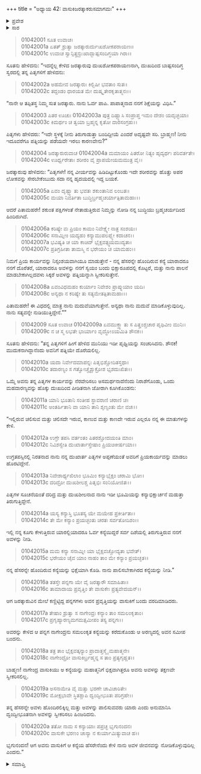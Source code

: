+++
title = "ಅಧ್ಯಾಯ 42: ವಾಸುಕಿಜರತ್ಕಾಕರುಸಮಾಗಮಃ"
+++

<details><summary>ಪ್ರವೇಶ</summary>


।।   ಓಂ ಓಂ ನಮೋ ನಾರಾಯಣಾಯ।।   ಶ್ರೀ ವೇದವ್ಯಾಸಾಯ ನಮಃ ।।

ಶ್ರೀ ಕೃಷ್ಣದ್ವೈಪಾಯನ ವೇದವ್ಯಾಸ ವಿರಚಿತ  

**ಶ್ರೀ ಮಹಾಭಾರತ**

**ಆದಿ ಪರ್ವ**

**ಆಸ್ತೀಕ ಪರ್ವ**

**ಅಧ್ಯಾಯ 42**

</details>


<details><summary>ಸಾರ</summary>
ಜರತ್ಕಾರುವು ತನ್ನ ವಿವಾಹಕ್ಕೆ ನಿಯಮಗಳನ್ನು ಹಾಕಿಕೊಳ್ಳುವುದು (1-5). ಕನ್ಯೆಯನ್ನು ಹುಡುಕಿ ಅರಣ್ಯದಲ್ಲಿ ಅಲೆಯುತ್ತಿರುವಾಗ ವಾಸುಕಿಯು ತನ್ನ ತಂಗಿಯನ್ನು ಕೊಡಲು ಮುಂದೆ ಬಂದುದು (6-20).

</details>




> 01042001 ಸೂತ ಉವಾಚ।  
01042001a ಏತತ್ ಶ್ರುತ್ವಾ ಜರತ್ಕಾರುರ್ದುಃಖಶೋಕಪರಾಯಣಃ।  
01042001c ಉವಾಚ ಸ್ವಾನ್ಪಿತೄನ್ದುಃಖಾದ್ಬಾಷ್ಪಸಂದಿಗ್ಧಯಾ ಗಿರಾ।।

ಸೂತನು ಹೇಳಿದನು: “ಇದನ್ನೆಲ್ಲ ಕೇಳಿದ ಜರತ್ಕಾರುವು ದುಃಖಶೋಕಪರಾಯಣನಾಗಿ, ದುಃಖದಿಂದ ಬಾಷ್ಪಸಂದಿಗ್ಧ ಸ್ವರದಲ್ಲಿ ತನ್ನ ಪಿತೃಗಳಿಗೆ ಹೇಳಿದನು:

> 01042002a ಅಹಮೇವ ಜರತ್ಕಾರುಃ ಕಿಲ್ಬಿಷೀ ಭವತಾಂ ಸುತಃ।  
01042002c ತದ್ದಂಡಂ ಧಾರಯತ ಮೇ ದುಷ್ಕೃತೇರಕೃತಾತ್ಮನಃ।।

“ನಾನೇ ಆ ತಪ್ಪಿತಸ್ಥ ನಿಮ್ಮ ಸುತ ಜರತ್ಕಾರು. ನಾನು ಓರ್ವ ಪಾಪಿ. ಪಾಪಾತ್ಮನಾದ ನನಗೆ ಶಿಕ್ಷೆಯನ್ನು ವಿಧಿಸಿ.”

> 01042003 ಪಿತರ ಊಚುಃ
01042003a ಪುತ್ರ ದಿಷ್ಟ್ಯಾಸಿ ಸಂಪ್ರಾಪ್ತ ಇಮಂ ದೇಶಂ ಯದೃಚ್ಛಯಾ।  
01042003c ಕಿಮರ್ಥಂ ಚ ತ್ವಯಾ ಬ್ರಹ್ಮನ್ನ ಕೃತೋ ದಾರಸಂಗ್ರಹಃ।।

ಪಿತೃಗಳು ಹೇಳಿದರು: “ಇದೇ ಸ್ಥಳಕ್ಕೆ ನೀನು ತಿರುಗಾಡುತ್ತಾ ಬಂದಿದ್ದೀಯೆ ಎಂದರೆ ಅದೃಷ್ಟವೇ ಸರಿ. ಬ್ರಾಹ್ಮಣ! ನೀನು ಇದೂವರೆಗೂ ಪತ್ನಿಯನ್ನು ಪಡೆಯದೇ ಇರಲು ಕಾರಣವೇನು?”

> 01042004 ಜರತ್ಕಾರುರುವಾಚ
01042004a ಮಮಾಯಂ ಪಿತರೋ ನಿತ್ಯಂ ಹೃದ್ಯರ್ಥಃ ಪರಿವರ್ತತೇ।  
01042004c ಊರ್ಧ್ವರೇತಾಃ ಶರೀರಂ ವೈ ಪ್ರಾಪಯೇಯಮಮುತ್ರ ವೈ।।

ಜರತ್ಕಾರುವು ಹೇಳಿದನು: “ಪಿತೃಗಳೇ! ನನ್ನ ವೀರ್ಯವನ್ನು ಹಿಡಿದಿಟ್ಟುಕೊಂಡು ಇದೇ ಶರೀರವನ್ನು ಹೊತ್ತು ಅಪರ ಲೋಕವನ್ನು ಸೇರಬೇಕೆಂಬುದು ಸದಾ ನನ್ನ ಹೃದಯದಲ್ಲಿ ಇದ್ದ ಬಯಕೆ.

> 01042005a ಏವಂ ದೃಷ್ಟ್ವಾ ತು ಭವತಃ ಶಕುಂತಾನಿವ ಲಂಬತಃ।  
01042005c ಮಯಾ ನಿವರ್ತಿತಾ ಬುದ್ಧಿರ್ಬ್ರಹ್ಮಚರ್ಯಾತ್ಪಿತಾಮಹಾಃ।।

ಆದರೆ ಪಿತಾಮಹರೇ! ಶಕುಂತ ಪಕ್ಷಿಗಳಂತೆ ನೇತಾಡುತ್ತಿರುವ ನಿಮ್ಮನ್ನು ನೋಡಿ ನನ್ನ ಬುದ್ಧಿಯು ಬ್ರಹ್ಮಚರ್ಯದಿಂದ ಹಿಂದಿರುಗಿದೆ.

> 01042006a ಕರಿಷ್ಯೇ ವಃ ಪ್ರಿಯಂ ಕಾಮಂ ನಿವೇಕ್ಷ್ಯೇ ನಾತ್ರ ಸಂಶಯಃ।  
01042006c ಸನಾಮ್ನೀಂ ಯದ್ಯಹಂ ಕನ್ಯಾಮುಪಲಪ್ಸ್ಯೇ ಕದಾಚನ।।  
01042007a ಭವಿಷ್ಯತಿ ಚ ಯಾ ಕಾಚಿದ್ ಭೈಕ್ಷವತ್ಸ್ವಯಮುದ್ಯತಾ।  
01042007c ಪ್ರತಿಗ್ರಹೀತಾ ತಾಮಸ್ಮಿ ನ ಭರೇಯಂ ಚ ಯಾಮಹಂ।।

ನಿಮಗೆ ಪ್ರಿಯ ಕಾರ್ಯವನ್ನು ನಿಸ್ಸಂಶಯವಾಗಿಯೂ ಮಾಡುತ್ತೇನೆ - ನನ್ನ ಹೆಸರನ್ನೇ ಹೊಂದಿರುವ ಕನ್ಯೆ ಯಾರಾದರೂ ನನಗೆ ದೊರೆತರೆ, ಯಾರಾದರೂ ಅವಳನ್ನು ನನಗೆ ಸ್ವಯಂ ಬಂದು ಭಿಕ್ಷಾರೂಪದಲ್ಲಿ ಕೊಟ್ಟರೆ, ಮತ್ತು ನಾನು ಪಾಲನೆ ಮಾಡಬೇಕಾಗಿಲ್ಲದವಳು ಸಿಕ್ಕರೆ ಅವಳನ್ನು ಪತ್ನಿಯನ್ನಾಗಿ ಸ್ವೀಕರಿಸುತ್ತೇನೆ.

> 01042008a ಏವಂವಿಧಮಹಂ ಕುರ್ಯಾಂ ನಿವೇಶಂ ಪ್ರಾಪ್ನುಯಾಂ ಯದಿ।  
01042008c ಅನ್ಯಥಾ ನ ಕರಿಷ್ಯೇ ತು ಸತ್ಯಮೇತತ್ಪಿತಾಮಹಾಃ।।

ಪಿತಾಮಹರೇ! ಈ ವಿಧದಲ್ಲಿ ಮಾತ್ರ ನಾನು ಮದುವೆಯಾಗುತ್ತೇನೆ. ಅನ್ಯಥಾ ನಾನು ಮದುವೆ ಮಾಡಿಕೊಳ್ಳುವುದಿಲ್ಲ. ನಾನು ಸತ್ಯವನ್ನೇ ನುಡಿಯುತ್ತಿದ್ದೇನೆ.””

> 01042009 ಸೂತ ಉವಾಚ
01042009a ಏವಮುಕ್ತ್ವಾ ತು ಸ ಪಿತೄಂಶ್ಚಚಾರ ಪೃಥಿವೀಂ ಮುನಿಃ।  
01042009c ನ ಚ ಸ್ಮ ಲಭತೇ ಭಾರ್ಯಾಂ ವೃದ್ಧೋಽಯಮಿತಿ ಶೌನಕ।।

ಸೂತನು ಹೇಳಿದನು: “ತನ್ನ ಪಿತೃಗಳಿಗೆ ಹೀಗೆ ಹೇಳಿದ ಮುನಿಯು ಇಡೀ ಪೃಥ್ವಿಯನ್ನು ಸಂಚರಿಸಿದನು. ಶೌನಕ! ಮುದುಕನಾಗಿದ್ದಾನೆಂದು ಅವನಿಗೆ ಪತ್ನಿಯೇ ದೊರೆಯಲಿಲ್ಲ.

> 01042010a ಯದಾ ನಿರ್ವೇದಮಾಪನ್ನಃ ಪಿತೃಭಿಶ್ಚೋದಿತಸ್ತಥಾ।   
01042010c ತದಾರಣ್ಯಂ ಸ ಗತ್ವೋಚ್ಚೈಶ್ಚುಕ್ರೋಶ ಭೃಶದುಃಖಿತಃ।।

ಒಮ್ಮೆ ಅವನು ತನ್ನ ಪಿತೃಗಳ ಕಾರ್ಯವನ್ನು ನೆರವೇರಿಸಲು ಅಸಮರ್ಥನಾದೆನೆಂದು ನಿರಾಶೆಗೊಂಡು, ಒಂದು ಮಹದಾರಣ್ಯವನ್ನು ಹೊಕ್ಕು ದುಃಖದಿಂದ ಪೀಡಿತನಾಗಿ ಜೋರಾಗಿ ಕೂಗಿಕೊಂಡನು:

> 01042011a ಯಾನಿ ಭೂತಾನಿ ಸಂತೀಹ ಸ್ಥಾವರಾಣಿ ಚರಾಣಿ ಚ।  
01042011c ಅಂತರ್ಹಿತಾನಿ ವಾ ಯಾನಿ ತಾನಿ ಶೃಣ್ವಂತು ಮೇ ವಚಃ।।

“ಇಲ್ಲಿರುವ ಚಲಿಸುವ ಮತ್ತು ಚಲಿಸದೇ ಇರುವ, ಕಾಣುವ ಮತ್ತು ಕಾಣದೇ ಇರುವ ಎಲ್ಲರೂ ನನ್ನ ಈ ಮಾತುಗಳನ್ನು ಕೇಳಿ.

> 01042012a ಉಗ್ರೇ ತಪಸಿ ವರ್ತಂತಂ ಪಿತರಶ್ಚೋದಯಂತಿ ಮಾಂ।  
01042012c ನಿವಿಶಸ್ವೇತಿ ದುಃಖಾರ್ತಾಸ್ತೇಷಾಂ ಪ್ರಿಯಚಿಕೀರ್ಷಯಾ।।

ಉಗ್ರತಪಸ್ಸಿನಲ್ಲಿ ನಿರತನಾದ ನಾನು ನನ್ನ ದುಃಖಾರ್ತ ಪಿತೃಗಳ ಅಪ್ಪಣೆಯಂತೆ ಅವರಿಗೆ ಪ್ರಿಯಕಾರ್ಯವನ್ನು ಮಾಡಲು ಹೊರಟಿದ್ದೇನೆ.

> 01042013a ನಿವೇಶಾರ್ಥ್ಯಖಿಲಾಂ ಭೂಮಿಂ ಕನ್ಯಾಭೈಕ್ಷಂ ಚರಾಮಿ ಭೋಃ।  
01042013c ದರಿದ್ರೋ ದುಃಖಶೀಲಶ್ಚ ಪಿತೃಭಿಃ ಸಂನಿಯೋಜಿತಃ।।

ಪಿತೃಗಳ ಸೂಚನೆಯಂತೆ ದರಿದ್ರ ಮತ್ತು ದುಃಖಶೀಲನಾದ ನಾನು ಇಡೀ ಭೂಮಿಯನ್ನು ಕನ್ಯಾಭಿಕ್ಷಾರ್ಚನೆ ಮಡುತ್ತಾ ತಿರುಗುತ್ತಿದ್ದೇನೆ.

> 01042014a ಯಸ್ಯ ಕನ್ಯಾಸ್ತಿ ಭೂತಸ್ಯ ಯೇ ಮಯೇಹ ಪ್ರಕೀರ್ತಿತಾಃ।  
01042014c ತೇ ಮೇ ಕನ್ಯಾಂ ಪ್ರಯಚ್ಛಂತು ಚರತಃ ಸರ್ವತೋದಿಶಂ।।

ಇಲ್ಲಿ ನನ್ನ ಕೂಗು ಕೇಳುತ್ತಿರುವ ಯಾರಲ್ಲಿಯಾದರೂ ಓರ್ವ ಕನ್ಯೆಯಿದ್ದರೆ ಸರ್ವ ದಿಶೆಯಲ್ಲಿ ತಿರುಗುತ್ತಿರುವ ನನಗೆ ಅವಳನ್ನು ನೀಡಿ.

> 01042015a ಮಮ ಕನ್ಯಾ ಸನಾಮ್ನೀ ಯಾ ಭೈಕ್ಷವಚ್ಚೋದ್ಯತಾ ಭವೇತ್।  
01042015c ಭರೇಯಂ ಚೈವ ಯಾಂ ನಾಹಂ ತಾಂ ಮೇ ಕನ್ಯಾಂ ಪ್ರಯಚ್ಛತ।।

ನನ್ನ ಹೆಸರನ್ನೇ ಹೊಂದಿರುವ ಕನ್ಯೆಯನ್ನು ಭಿಕ್ಷೆಯಾಗಿ ಕೊಡಿ. ನಾನು ಪಾಲಿಸಬೇಕಾಗಿರದ ಕನ್ಯೆಯನ್ನು ನೀಡಿ.”

> 01042016a ತತಸ್ತೇ ಪನ್ನಗಾ ಯೇ ವೈ ಜರತ್ಕಾರೌ ಸಮಾಹಿತಾಃ।  
01042016c ತಾಮಾದಾಯ ಪ್ರವೃತ್ತಿಂ ತೇ ವಾಸುಕೇಃ ಪ್ರತ್ಯವೇದಯನ್।।

ಆಗ ಜರತ್ಕಾರುವಿನ ಮೇಲೆ ಕಣ್ಣಿಟ್ಟಿದ್ದ ಪನ್ನಗಗಳು ಅವನ ಪ್ರವೃತ್ತಿಯನ್ನು ವಾಸುಕಿಗೆ ಬಂದು ವರದಿಮಾಡಿದರು.

> 01042017a ತೇಷಾಂ ಶ್ರುತ್ವಾ ಸ ನಾಗೇಂದ್ರಃ ಕನ್ಯಾಂ ತಾಂ ಸಮಲಂಕೃತಾಂ।  
01042017c ಪ್ರಗೃಹ್ಯಾರಣ್ಯಮಗಮತ್ಸಮೀಪಂ ತಸ್ಯ ಪನ್ನಗಃ।।

ಅವರನ್ನು ಕೇಳಿದ ಆ ಪನ್ನಗ ನಾಗೇಂದ್ರನು ಸಮಲಂಕೃತ ಕನ್ಯೆಯನ್ನು ಕರೆದುಕೊಂಡು ಆ ಅರಣ್ಯದಲ್ಲಿ ಅವನ ಸಮೀಪ ಬಂದನು.

> 01042018a ತತ್ರ ತಾಂ ಭೈಕ್ಷವತ್ಕನ್ಯಾಂ ಪ್ರಾದಾತ್ತಸ್ಮೈ ಮಹಾತ್ಮನೇ।   
01042018c ನಾಗೇಂದ್ರೋ ವಾಸುಕಿರ್ಬ್ರಹ್ಮನ್ನ ಸ ತಾಂ ಪ್ರತ್ಯಗೃಹ್ಣತ।।

ಬಾಹ್ಮಣ! ನಾಗೇಂದ್ರ ವಾಸುಕಿಯು ಅ ಕನ್ಯೆಯನ್ನು ಮಹಾತ್ಮನಿಗೆ ಭಿಕ್ಷವಾಗಿತ್ತರೂ ಅವನು ಅವಳನ್ನು ತಕ್ಷಣವೇ ಸ್ವೀಕರಿಸಲಿಲ್ಲ.

> 01042019a ಅಸನಾಮೇತಿ ವೈ ಮತ್ವಾ ಭರಣೇ ಚಾವಿಚಾರಿತೇ।  
01042019c ಮೋಕ್ಷಭಾವೇ ಸ್ಥಿತಶ್ಚಾಪಿ ದ್ವಂದ್ವೀಭೂತಃ ಪರಿಗ್ರಹೇ।।

ತನ್ನ ಹೆಸರನ್ನೇ ಅವಳು ಹೊಂದಿರಲಿಕ್ಕಿಲ್ಲ ಮತ್ತು ಅವಳನ್ನು ಪಾಲಿಸುವವರು ಯಾರು ಎಂದು ಅನುಮಾನಿಸಿ ದ್ವಂದ್ವೀಭೂತನಾಗಿ ಅವಳನ್ನು ಸ್ವೀಕರಿಸಲು ಹಿಂಜರಿದನು.

> 01042020a ತತೋ ನಾಮ ಸ ಕನ್ಯಾಯಾಃ ಪಪ್ರಚ್ಛ ಭೃಗುನಂದನ।  
01042020c ವಾಸುಕೇ ಭರಣಂ ಚಾಸ್ಯಾ ನ ಕುರ್ಯಾಮಿತ್ಯುವಾಚ ಹ।।

ಭೃಗುನಂದನ! ಆಗ ಅವನು ವಾಸುಕಿಗೆ ಆ ಕನ್ಯೆಯ ಹೆಸರೇನೆಂದು ಕೇಳಿ ನಾನು ಅವಳ ಜೀವನವನ್ನು ನೋಡಿಕೊಳ್ಳುವುದಿಲ್ಲ ಎಂದನು.”

<details><summary>ಸಮಾಪ್ತಿ</summary>

ಇತಿ ಶ್ರೀ ಮಹಾಭಾರತೇ ಆದಿಪರ್ವಣಿ ಆಸ್ತೀಕಪರ್ವಣಿ ವಾಸುಕಿಜರತ್ಕಾರುಸಮಾಗಮೇ ದ್ವಿಚತ್ವಾರಿಂಶೋಽಧ್ಯಾಯಃ।  
ಇದು ಶ್ರೀ ಮಹಾಭಾರತದಲ್ಲಿ ಆದಿಪರ್ವದಲ್ಲಿ ಆಸ್ತೀಕಪರ್ವದಲ್ಲಿ ವಾಸುಕಿಜರತ್ಕಾಕರುಸಮಾಗಮಃ ಎನ್ನುವ ನಲ್ವತ್ತೆರಡನೆಯ ಅಧ್ಯಾಯವು.


</details>
